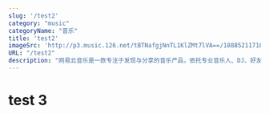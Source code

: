 ```yaml
---
slug: '/test2'
category: "music"
categoryName: "音乐"
title: 'test2'
imageSrc: 'http://p3.music.126.net/tBTNafgjNnTL1KlZMt7lVA==/18885211718935735.jpg'
URL: "/test2"
description: "网易云音乐是一款专注于发现与分享的音乐产品，依托专业音乐人、DJ、好友推荐及社交功能，为用户打造全新的音乐生活。"
---
```


# test 3
